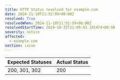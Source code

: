 ```yaml
---
title: HTTP Status resolved for example.com
date: 2024-11-10T11:52:59+00:00Z
resolved: True
resolvedWhen: 2024-11-10T11:52:59+00:00Z
resolvedStartTime: 2024-10-25T21:09:43.191474+00:00
severity: notice
affected:
  - example.com
section: issue
---
```


| Expected Statuses | Actual Status  |
|-------------------|----------------|
| 200, 301, 302 | 200 |
